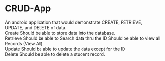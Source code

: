# CRUD-App
An android application that would demonstrate CREATE, RETRIEVE, UPDATE, and DELETE of data.
<br>
Create
Should be able to store data into the database.
<br>
Retrieve
Should be able to Search data thru the ID
Should be able to view all Records (View All)
<br>
Update
Should be able to update the data except for the ID
<br>
Delete
Should be able to delete a student record.
